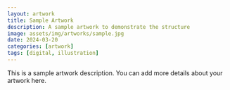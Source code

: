 ```yaml
---
layout: artwork
title: Sample Artwork
description: A sample artwork to demonstrate the structure
image: assets/img/artworks/sample.jpg
date: 2024-03-20
categories: [artwork]
tags: [digital, illustration]
---
```


This is a sample artwork description. You can add more details about your artwork here. 